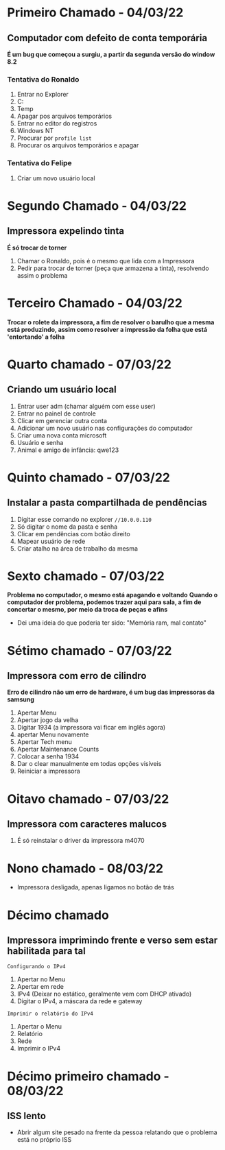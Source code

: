 # Primeiro Chamado - 04/03/22

## Computador com defeito de conta temporária

**É um bug que começou a surgiu, a partir da segunda versão do window 8.2**

### Tentativa do Ronaldo

1. Entrar no Explorer
2. C:
3. Temp
4. Apagar pos arquivos temporários
5. Entrar no editor do registros
6. Windows NT
7. Procurar por `profile list`
8. Procurar os arquivos temporários e apagar

### Tentativa do Felipe

1. Criar um novo usuário local

# Segundo Chamado - 04/03/22

## Impressora expelindo tinta

**É só trocar de torner**

1. Chamar o Ronaldo, pois é o mesmo que lida com a Impressora
2. Pedir para trocar de torner (peça que armazena a tinta), resolvendo assim o problema

# Terceiro Chamado - 04/03/22

**Trocar o rolete da impressora, a fim de resolver o barulho que a mesma está produzindo, assim como resolver a impressão da folha que está 'entortando' a folha**

# Quarto chamado - 07/03/22

## Criando um usuário local

1. Entrar user adm (chamar alguém com esse user)
2. Entrar no painel de controle
3. Clicar em gerenciar outra conta
4. Adicionar um novo usuário nas configurações do computador
5. Criar uma nova conta microsoft
6. Usuário e senha
7. Animal e amigo de infância: qwe123

# Quinto chamado - 07/03/22

## Instalar a pasta compartilhada de pendências

1. Digitar esse comando no explorer `//10.0.0.110`
2. Só digitar o nome da pasta e senha
3. Clicar em pendências com botão direito
4. Mapear usuário de rede
5. Criar atalho na área de trabalho da mesma

# Sexto chamado - 07/03/22

**Problema no computador, o mesmo está apagando e voltando**
**Quando o computador der problema, podemos trazer aqui para sala, a fim de concertar o mesmo, por meio da troca de peças e afins**

-   Dei uma ideia do que poderia ter sido: "Memória ram, mal contato"

# Sétimo chamado - 07/03/22

## Impressora com erro de cilindro

**Erro de cilindro não um erro de hardware, é um bug das impressoras da samsung**

1.  Apertar Menu
2.  Apertar jogo da velha
3.  Digitar 1934 (a impressora vai ficar em inglês agora)
4.  apertar Menu novamente
5.  Apertar Tech menu
6.  Apertar Maintenance Counts
7.  Colocar a senha 1934
8.  Dar o clear manualmente em todas opções visíveis
9.  Reiniciar a impressora

# Oitavo chamado - 07/03/22

## Impressora com caracteres malucos

1. É só reinstalar o driver da impressora m4070

# Nono chamado - 08/03/22

-   Impressora desligada, apenas ligamos no botão de trás

# Décimo chamado

## Impressora imprimindo frente e verso sem estar habilitada para tal

`Configurando o IPv4`

1. Apertar no Menu
2. Apertar em rede
3. IPv4 (Deixar no estático, geralmente vem com DHCP ativado)
4. Digitar o IPv4, a máscara da rede e gateway

`Imprimir o relatório do IPv4`

1. Apertar o Menu
2. Relatório
3. Rede
4. Imprimir o IPv4

# Décimo primeiro chamado - 08/03/22

## ISS lento

-   Abrir algum site pesado na frente da pessoa relatando que o problema está no próprio ISS


